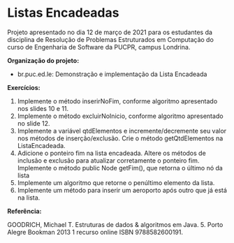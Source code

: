 # Listas Encadeadas

Projeto apresentado no dia 12 de março de 2021 para os estudantes da disciplina de Resolução de Problemas Estruturados em Computação do curso de Engenharia de Software da PUCPR, campus Londrina.

**Organização do projeto:**

* br.puc.ed.le: Demonstração e implementação da Lista Encadeada

**Exercícios:**

1) Implemente o método inserirNoFim, conforme algoritmo apresentado nos slides 10 e 11.
2) Implemente o método excluirNoInicio, conforme algoritmo apresentado no slide 12.
3) Implemente a variável qtdElementos e incremente/decremente seu valor nos métodos de inserção/exclusão. Crie o método getQtdElementos na ListaEncadeada.
4) Adicione o ponteiro fim na lista encadeada. Altere os métodos de inclusão e exclusão para atualizar corretamente o ponteiro fim. Implemente o método public Node getFim(), que retorna o último nó da lista
5) Implemente um algoritmo que retorne o penúltimo elemento da lista.
6) Implemente um método para inserir um aeroporto após outro que já está na lista.

**Referência:**

GOODRICH, Michael T. Estruturas de dados & algoritmos em Java. 5. Porto Alegre Bookman 2013 1 recurso online ISBN 9788582600191.